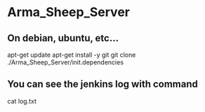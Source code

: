 # Arma_Sheep_Server

## On debian, ubuntu, etc...

  apt-get update
  apt-get install -y git
  git clone 
  ./Arma_Sheep_Server/init.dependencies
  
## You can see the jenkins log with command

  cat log.txt
